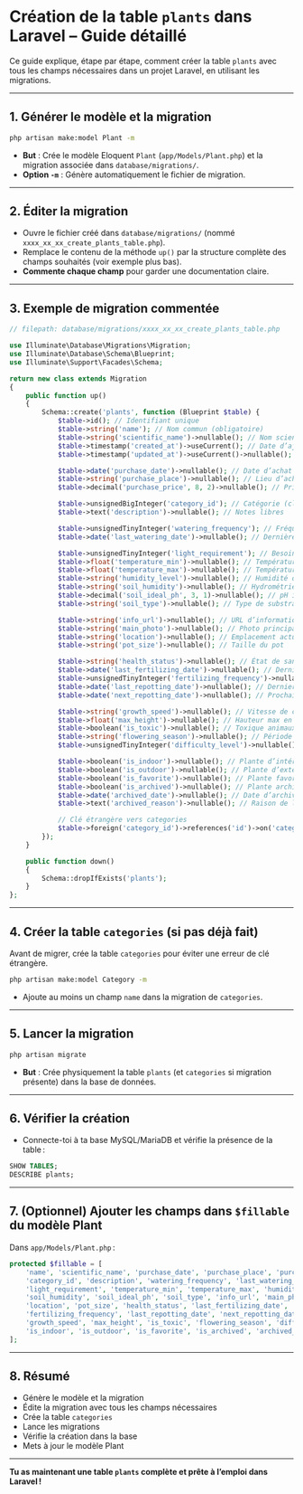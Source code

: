 # Création de la table `plants` dans Laravel – Guide détaillé

Ce guide explique, étape par étape, comment créer la table `plants` avec tous les champs nécessaires dans un projet Laravel, en utilisant les migrations.

---

## 1. Générer le modèle et la migration

```bash
php artisan make:model Plant -m
```
- **But** : Crée le modèle Eloquent `Plant` (`app/Models/Plant.php`) et la migration associée dans `database/migrations/`.
- **Option `-m`** : Génère automatiquement le fichier de migration.

---

## 2. Éditer la migration

- Ouvre le fichier créé dans `database/migrations/` (nommé `xxxx_xx_xx_create_plants_table.php`).
- Remplace le contenu de la méthode `up()` par la structure complète des champs souhaités (voir exemple plus bas).
- **Commente chaque champ** pour garder une documentation claire.

---

## 3. Exemple de migration commentée

```php
// filepath: database/migrations/xxxx_xx_xx_create_plants_table.php

use Illuminate\Database\Migrations\Migration;
use Illuminate\Database\Schema\Blueprint;
use Illuminate\Support\Facades\Schema;

return new class extends Migration
{
    public function up()
    {
        Schema::create('plants', function (Blueprint $table) {
            $table->id(); // Identifiant unique
            $table->string('name'); // Nom commun (obligatoire)
            $table->string('scientific_name')->nullable(); // Nom scientifique (facultatif)
            $table->timestamp('created_at')->useCurrent(); // Date d’ajout (auto)
            $table->timestamp('updated_at')->useCurrent()->nullable(); // Date de modif (auto)

            $table->date('purchase_date')->nullable(); // Date d’achat
            $table->string('purchase_place')->nullable(); // Lieu d’achat
            $table->decimal('purchase_price', 8, 2)->nullable(); // Prix d’achat

            $table->unsignedBigInteger('category_id'); // Catégorie (clé étrangère)
            $table->text('description')->nullable(); // Notes libres

            $table->unsignedTinyInteger('watering_frequency'); // Fréquence d’arrosage (1 à 5)
            $table->date('last_watering_date')->nullable(); // Dernière date d’arrosage

            $table->unsignedTinyInteger('light_requirement'); // Besoin en lumière (1 à 5)
            $table->float('temperature_min')->nullable(); // Température min idéale
            $table->float('temperature_max')->nullable(); // Température max idéale
            $table->string('humidity_level')->nullable(); // Humidité de l’air
            $table->string('soil_humidity')->nullable(); // Hydrométrie idéale
            $table->decimal('soil_ideal_ph', 3, 1)->nullable(); // pH idéal du sol
            $table->string('soil_type')->nullable(); // Type de substrat

            $table->string('info_url')->nullable(); // URL d’information
            $table->string('main_photo')->nullable(); // Photo principale
            $table->string('location')->nullable(); // Emplacement actuel
            $table->string('pot_size')->nullable(); // Taille du pot

            $table->string('health_status')->nullable(); // État de santé
            $table->date('last_fertilizing_date')->nullable(); // Dernière fertilisation
            $table->unsignedTinyInteger('fertilizing_frequency')->nullable(); // Fréquence d’engrais (1 à 5)
            $table->date('last_repotting_date')->nullable(); // Dernier rempotage
            $table->date('next_repotting_date')->nullable(); // Prochain rempotage

            $table->string('growth_speed')->nullable(); // Vitesse de croissance
            $table->float('max_height')->nullable(); // Hauteur max en cm
            $table->boolean('is_toxic')->nullable(); // Toxique animaux/enfants
            $table->string('flowering_season')->nullable(); // Période de floraison
            $table->unsignedTinyInteger('difficulty_level')->nullable(); // Difficulté d’entretien (1 à 5)

            $table->boolean('is_indoor')->nullable(); // Plante d’intérieur
            $table->boolean('is_outdoor')->nullable(); // Plante d’extérieur
            $table->boolean('is_favorite')->nullable(); // Plante favorite
            $table->boolean('is_archived')->nullable(); // Plante archivée
            $table->date('archived_date')->nullable(); // Date d’archivage
            $table->text('archived_reason')->nullable(); // Raison de l’archivage

            // Clé étrangère vers categories
            $table->foreign('category_id')->references('id')->on('categories')->onDelete('restrict');
        });
    }

    public function down()
    {
        Schema::dropIfExists('plants');
    }
};
```

---

## 4. Créer la table `categories` (si pas déjà fait)

Avant de migrer, crée la table `categories` pour éviter une erreur de clé étrangère.

```bash
php artisan make:model Category -m
```
- Ajoute au moins un champ `name` dans la migration de `categories`.

---

## 5. Lancer la migration

```bash
php artisan migrate
```
- **But** : Crée physiquement la table `plants` (et `categories` si migration présente) dans la base de données.

---

## 6. Vérifier la création

- Connecte-toi à ta base MySQL/MariaDB et vérifie la présence de la table :
```sql
SHOW TABLES;
DESCRIBE plants;
```

---

## 7. (Optionnel) Ajouter les champs dans `$fillable` du modèle Plant

Dans `app/Models/Plant.php` :
```php
protected $fillable = [
    'name', 'scientific_name', 'purchase_date', 'purchase_place', 'purchase_price',
    'category_id', 'description', 'watering_frequency', 'last_watering_date',
    'light_requirement', 'temperature_min', 'temperature_max', 'humidity_level',
    'soil_humidity', 'soil_ideal_ph', 'soil_type', 'info_url', 'main_photo',
    'location', 'pot_size', 'health_status', 'last_fertilizing_date',
    'fertilizing_frequency', 'last_repotting_date', 'next_repotting_date',
    'growth_speed', 'max_height', 'is_toxic', 'flowering_season', 'difficulty_level',
    'is_indoor', 'is_outdoor', 'is_favorite', 'is_archived', 'archived_date', 'archived_reason'
];
```

---

## 8. Résumé

- Génère le modèle et la migration
- Édite la migration avec tous les champs nécessaires
- Crée la table `categories`
- Lance les migrations
- Vérifie la création dans la base
- Mets à jour le modèle Plant

---

**Tu as maintenant une table `plants` complète et prête à l’emploi dans Laravel !**